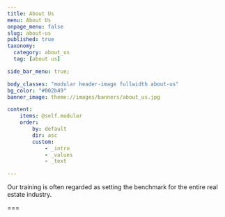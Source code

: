 ```yaml
---
title: About Us
menu: About Us
onpage_menu: false
slug: about-us
published: true
taxonomy:
  category: about_us
  tag: [about us]

side_bar_menu: true;

body_classes: "modular header-image fullwidth about-us"
bg_color: "#002b49"
banner_image: theme://images/banners/about_us.jpg

content:
    items: @self.modular
    order:
        by: default
        dir: asc
        custom:
            - _intro
            - _values
            - _text

---
```

Our training is often regarded as setting the benchmark for the entire real estate industry.

===

